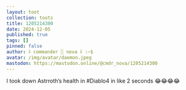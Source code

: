 ```yaml
---
layout: toot
collection: toots
title: 1205214300
date: 2024-12-05
published: true
tags: []
pinned: false
author: ⸸ commander ░ nova ⸸ :~$
avatar: /img/avatar/daemon.jpeg
mastodon: https://mastodon.online/@cmdr_nova/1205214300
---
```


I took down Astrroth’s health in #Diablo4 in like 2 seconds 😂😂😂😂
